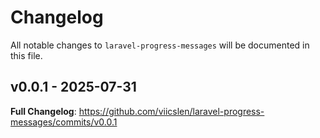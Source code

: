 # Changelog

All notable changes to `laravel-progress-messages` will be documented in this file.

## v0.0.1 - 2025-07-31

**Full Changelog**: https://github.com/viicslen/laravel-progress-messages/commits/v0.0.1
